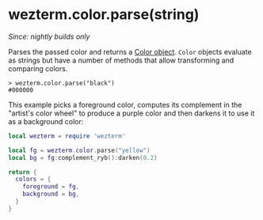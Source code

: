 # wezterm.color.parse(string)

*Since: nightly builds only*

Parses the passed color and returns a [Color
object](../color/index.md).  `Color` objects evaluate as strings but
have a number of methods that allow transforming and comparing
colors.

```
> wezterm.color.parse("black")
#000000
```

This example picks a foreground color, computes its complement in
the "artist's color wheel" to produce a purple color and then
darkens it to use it as a background color:

```lua
local wezterm = require 'wezterm'

local fg = wezterm.color.parse("yellow")
local bg = fg:complement_ryb():darken(0.2)

return {
  colors = {
    foreground = fg,
    background = bg,
  }
}
```

